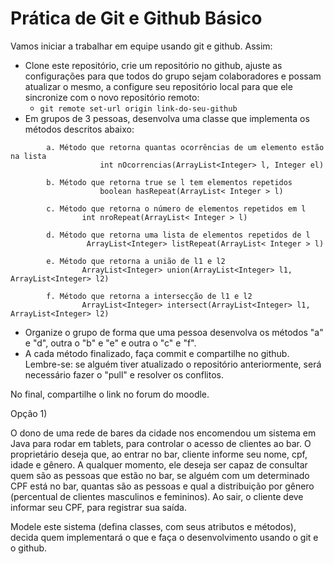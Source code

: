 # Prática de Git e Github Básico

Vamos iniciar a trabalhar em equipe usando git e github. Assim:

* Clone este repositório, crie um repositório no github, ajuste as configurações para que todos do grupo sejam colaboradores e possam atualizar o mesmo, a configure seu repositório local para que ele sincronize com o novo repositório remoto:
  * ```git remote set-url origin link-do-seu-github```
* Em grupos de 3 pessoas, desenvolva uma classe que implementa os métodos descritos abaixo:

```
        a. Método que retorna quantas ocorrências de um elemento estão na lista
        			int nOcorrencias(ArrayList<Integer> l, Integer el)
        
        b. Método que retorna true se l tem elementos repetidos
            		boolean hasRepeat(ArrayList< Integer > l)
        
        c. Método que retorna o número de elementos repetidos em l
        		int nroRepeat(ArrayList< Integer > l)
        
        d. Método que retorna uma lista de elementos repetidos de l
        		 ArrayList<Integer> listRepeat(ArrayList< Integer > l)
        
        e. Método que retorna a união de l1 e l2
        		ArrayList<Integer> union(ArrayList<Integer> l1, ArrayList<Integer> l2)
        
        f. Método que retorna a intersecção de l1 e l2
        		ArrayList<Integer> intersect(ArrayList<Integer> l1, ArrayList<Integer> l2)
```

  * Organize o grupo de forma que uma pessoa desenvolva os métodos "a" e "d", outra o "b" e "e" e outra o "c" e "f".
  * A cada método finalizado, faça commit e compartilhe no github. Lembre-se: se alguém tiver atualizado o repositório anteriormente, 
será necessário fazer o "pull" e resolver os conflitos.

No final, compartilhe o link no forum do moodle.


Opção 1)

O dono de uma rede de bares da cidade nos encomendou um sistema em Java para rodar em tablets, para controlar 
o acesso de clientes ao bar. O proprietário deseja que, ao entrar no bar,  cliente informe seu nome, cpf, idade e gênero. 
A qualquer momento, ele deseja ser capaz de consultar quem são as pessoas que estão no bar, se alguém com um 
determinado CPF está no bar, quantas são as pessoas e qual a distribuição por gênero (percentual de clientes 
masculinos e femininos). Ao sair, o cliente deve informar seu CPF, para registrar sua saída.

Modele este sistema (defina classes, com seus atributos e métodos), decida quem implementará o que e faça o
desenvolvimento usando o git e o github.
